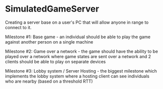 # SimulatedGameServer
Creating a server base on a user's PC that will allow anyone in range to connect to it.

Milestone #1: Base game - an individual should be able to play the game against another person on a single machine

Milestone #2: Game over a network - the game should have the ability to be played over a network where game states are sent over a network and 2 clients should be able to play on separate devices

Milestone #3: Lobby system / Server Hosting - the biggest milestone which implements the lobby system where a hosting client can see individuals who are nearby (based on a threshold RTT)
